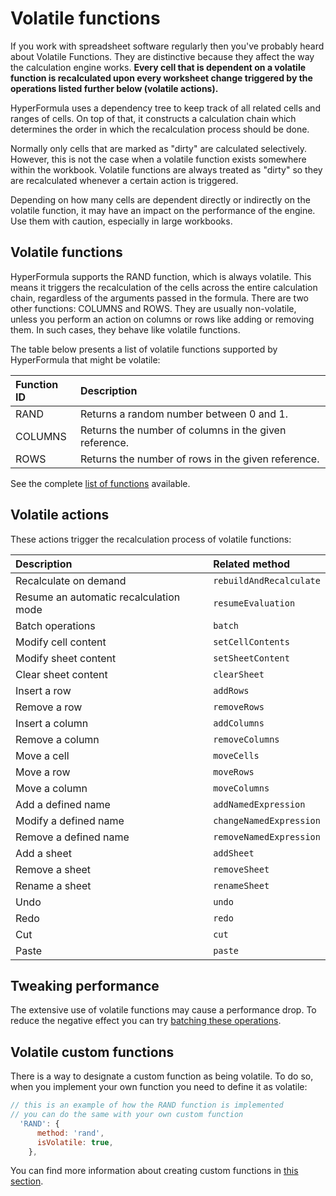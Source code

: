 # Volatile functions

If you work with spreadsheet software regularly then you've probably
heard about Volatile Functions. They are distinctive because they
affect the way the calculation engine works. **Every cell that is
dependent on a volatile function is recalculated upon every worksheet
change triggered by the operations listed further below
(volatile actions).**

HyperFormula uses a dependency tree to keep track of all related
cells and ranges of cells. On top of that, it constructs a
calculation chain which determines the order in which the recalculation
process should be done.

Normally only cells that are marked as "dirty" are calculated
selectively. However, this is not the case when a volatile function
exists somewhere within the workbook. Volatile functions are always
treated as "dirty" so they are recalculated whenever a certain
action is triggered.

Depending on how many cells are dependent directly or indirectly on
the volatile function, it may have an impact on the performance of
the engine. Use them with caution, especially in large workbooks.

## Volatile functions

HyperFormula supports the RAND function, which is always volatile. This means it triggers the recalculation of the cells across the entire calculation chain, regardless of the arguments passed in the formula. There are two other functions: COLUMNS and ROWS. They are usually non-volatile, unless you perform an action on columns or rows like adding or removing them. In such cases, they behave like volatile functions.

The table below presents a list of volatile functions supported by HyperFormula that might be volatile:

| Function ID | Description |
| :--- | :--- |
| RAND | Returns a random number between 0 and 1. |
| COLUMNS | Returns the number of columns in the given reference. |
| ROWS | Returns the number of rows in the given reference. |

See the complete [list of functions](built-in-functions.md) available.

## Volatile actions

These actions trigger the recalculation process of volatile functions:

| Description | Related method |
| :--- | :--- |
| Recalculate on demand | `rebuildAndRecalculate` |
| Resume an automatic recalculation mode | `resumeEvaluation` |
| Batch operations | `batch` |
| Modify cell content | `setCellContents` |
| Modify sheet content | `setSheetContent` |
| Clear sheet content | `clearSheet` |
| Insert a row | `addRows` |
| Remove a row | `removeRows` |
| Insert a column | `addColumns` |
| Remove a column | `removeColumns` |
| Move a cell | `moveCells` |
| Move a row | `moveRows` |
| Move a column | `moveColumns` |
| Add a defined name | `addNamedExpression` |
| Modify a defined name | `changeNamedExpression` |
| Remove a defined name | `removeNamedExpression` |
| Add a sheet | `addSheet` |
| Remove a sheet | `removeSheet` |
| Rename a sheet | `renameSheet` |
| Undo | `undo` |
| Redo | `redo` |
| Cut | `cut` |
| Paste | `paste` |

## Tweaking performance

The extensive use of volatile functions may cause a performance drop.
To reduce the negative effect you can try
[batching these operations](batch-operations.md).

## Volatile custom functions

There is a way to designate a custom function as being volatile.
To do so, when you implement your own function you need to define it as
volatile:

```javascript
// this is an example of how the RAND function is implemented
// you can do the same with your own custom function
  'RAND': {
      method: 'rand',
      isVolatile: true,
    },
```

You can find more information about creating custom functions in
[this section](custom-functions).

